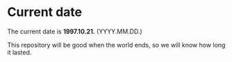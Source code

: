 # Current date

The current date is **1997.10.21.** (YYYY.MM.DD.)

This repository will be good when the world ends, so we will know how long it lasted.